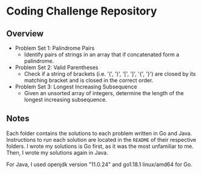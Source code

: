 # Coding Challenge Repository 

## Overview 
- Problem Set 1: Palindrome Pairs
  - Identify pairs of strings in an array that if concatenated form a palindrome. 
- Problem Set 2: Valid Parentheses 
  - Check if a string of brackets (i.e. '(', ')', '[', ']', '{', '}') are closed by its matching bracket and is closed in the correct order.  
- Problem Set 3: Longest Increasing Subsequence 
  - Given an unsorted array of integers, determine the length of the longest increasing subsequence. 

## Notes
Each folder contains the solutions to each problem written in Go and Java. Instructions to run each solution are located in the `README` of their respective folders. I wrote my solutions is Go first, as it was the most unfamiliar to me. Then, I wrote my solutions again in Java. 

For Java, I used openjdk version "11.0.24" and go1.18.1 linux/amd64 for Go. 